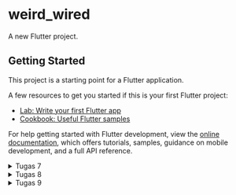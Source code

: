 # weird_wired

A new Flutter project.

## Getting Started

This project is a starting point for a Flutter application.

A few resources to get you started if this is your first Flutter project:

- [Lab: Write your first Flutter app](https://docs.flutter.dev/get-started/codelab)
- [Cookbook: Useful Flutter samples](https://docs.flutter.dev/cookbook)

For help getting started with Flutter development, view the
[online documentation](https://docs.flutter.dev/), which offers tutorials,
samples, guidance on mobile development, and a full API reference.

<details>
<summary>Tugas 7</summary>
<br>

# Tugas 7

## Perbedaan antara stateless dan stateful widget

_Stateless_ widget adalah widget yang state nya tidak dapat diubah setelah widget tersebut dibuat. Dengan kata lain, state dari widget ini immutable selama _runtime_ berlangsung. 

Sedangkan _stateful_ widget adalah widget yang state nya dapat diubah-ubah setelah widget tersebut dibuat, bahkan ketika _runtime_ berlangsung. State dari widget ini dapat berubah sesuai variable, input, atau data terkait.

Berikut beberapa perbedaan antara _stateless_ dan _stateful_ widget:

| _Stateless_ widget | _Stateful_ widget |
| :---: | :---: |
| Widget statis | Widget dinamis |
| Tidak bergantung pada data maupun perubahan _behaviour_ tertentu | Dapat mengalami perubahan ketika _runtime_ berlangsung, perubahan bisa berdasarkan perubahan data atau input dari user |
| Tidak memiliki _internal state_ | Memiliki _internal state_ |
| Hanya dirender satu kali dan setelah itu tidak dapat melakukan perubahan pada dirinya sendiri. Tetapi, widget ini masih bisa berubah berdasarkan perubahan data eksternal | Dapat me-render ulang dirinya sendiri ketika ada perubahan data atau perubahan _state_ |
| Override method `build()` dan me-return sebuah widget | Override method `createState()` dan me-return _state_ |

## Widget yang digunakan pada tugas ini
1. MaterialApp: untuk me-_wrap_ atau "membungkus" widget-widget yang dibutuhkan untuk design material suatu aplikasi.
2. Scaffold: untuk mengatur struktur layout dari suatu design material.
3. AppBar: berfungsi sebagai _toolbar_ yang menjadi wadah untuk beberapa widget di dalamnya.
4. SingleChildScrollView: suatu "box" untuk wadah suatu widget supaya widget tersebut dapat di-scroll apabila containernya terlalu sempit.
5. Padding: untuk memberikan inset kepada _child_ dari widget tersebut.
6. Column: untuk mendisplay _child_ dari widget tersebut secara vertikal.
7. Text: menampilkan suatu teks berupa string dengan _style_ tertentu.
8. GridView: sebuah 2D array yang terdiri dari widget-widget dan dapat di scroll. Main axis dari widget ini bergantung pada scrollDirection nya.
9. InkWell: membuat suatu area dari material menjadi responsif terhadap input berupa sentuhan layar.
10. Container: sebuah wadah untuk mengatur layout dari widget-widget di dalamnya, bisa digunakan untuk mengatur ukuran dan posisi widget.
11. SnackBar: memunculkan suatu _message_ tertentu di bagian bawah layar ketika terjadi suatu _action_ tertentu.
12. Center: menyesuaikan posisi wdiget-widget di dalamnya supaya berada di tengah.
13. Icon: menampilkan suatu icon non-interaktif.
14. EdgeInsets: untuk memberikan offset _immutable_ kepada 4 sisi dari sebuah _box_.
15. Material: berfungsi untuk memberikan _clipping_, _elevation_, dan _ink effects_ untuk _widget subtree_ nya.

## Langkah-langkah pengerjaan

1. Lewat command prompt, masuk ke direktori tempat menyimpan project flutter yang akan dibuat. Kemudian, jalankan perintah `flutter create weird_wired` pada cmd untuk menginisiasi project flutter baru sesuai nama project yang diinginkan. Kemudian coba menjalankan `flutter run` untuk memeriksa apakah demo project dapat berjalan dengan baik.

2. Masuk ke dalam direktori project, kemudian buka direktori weird_wired/lib. Masuk ke file `main.dart`, kemudian ubah isinya menjadi sebagai berikut:

```dart
import 'package:flutter/material.dart';
import 'package:weird_wired/menu.dart';

void main() {
  runApp(const MyApp());
}

class MyApp extends StatelessWidget {
  const MyApp({super.key});

  // This widget is the root of your application.
  @override
  Widget build(BuildContext context) {
    return MaterialApp(
      title: 'Flutter Demo',
      theme: ThemeData(
        colorScheme: ColorScheme.fromSeed(seedColor: Colors.cyan.shade300),
        useMaterial3: true,
      ),
      home: MyHomePage(),
    );
  }
}
```

   Pada `main.dart` ini, dibuat sebuah widget bernama MyApp yang merupakan stateless widget. Di dalam MyApp, dibuat sebuah design material untuk aplikasi ini menggunakan widget MateralApp.

2. Buat sebuah file baru dalam weird_wired/lib bernama `menu.dart`. Kemudian di dalamnya, isi dengan kode berikut:

```dart
import 'package:flutter/material.dart';

class MyHomePage extends StatelessWidget {
  MyHomePage({Key? key}) : super(key: key);

  @override
    Widget build(BuildContext context) {
        return Scaffold(
      appBar: AppBar(
        title: const Text(
          'Inventory List',
        ),
      ),
      body: SingleChildScrollView(
        // Widget wrapper yang dapat discroll
        child: Padding(
          padding: const EdgeInsets.all(10.0), // Set padding dari halaman
          child: Column(
            // Widget untuk menampilkan children secara vertikal
            children: <Widget>[
              const Padding(
                padding: EdgeInsets.only(top: 10.0, bottom: 10.0),
                // Widget Text untuk menampilkan tulisan dengan alignment center dan style yang sesuai
                child: Text(
                  'WeirdWired', // Text yang menandakan inventory
                  textAlign: TextAlign.center,
                  style: TextStyle(
                    fontSize: 30,
                    fontWeight: FontWeight.bold,
                  ),
                ),
              ),
              // Grid layout
              GridView.count(
                // Container pada card kita.
                primary: true,
                padding: const EdgeInsets.all(20),
                crossAxisSpacing: 10,
                mainAxisSpacing: 10,
                crossAxisCount: 3,
                shrinkWrap: true,
                children: items.map((InventoryItem item) {
                  // Iterasi untuk setiap item
                  return InventoryCard(item);
                }).toList(),
              ),
            ],
          ),
        ),
      ),
    );
    }
}
```

   Pada kode tersebut, dibuat sebuah stateless widget baru bernama MyHomePage sebagai tampilan home page dari aplikasi ini. Layout pada MyHomePage diatur menggunakan widget scaffold. Pada grid view dalam widget tersebut, akan ada widget InventoryCards yang menampilkan cards berdasarkan item yang ada pada InventoryItem. Class InventoryItem dan InventoryClass akan dibuat pada langkah selanjutnya.

3. Pada `menu.dart`, buat sebuah class bernama InventoryItem untuk menyimpan cards yang ingin ditampilkan nantinya.

```dart
class InventoryItem {
  final String name;
  final IconData icon;

  InventoryItem(this.name, this.icon);
}
```

   Setelah itu, buat sebuah stateless widget baru bernama InventoryCard untuk menampilkan masing-masing card yang ada pada InventoryItem.

```dart
class InventoryCard extends StatelessWidget {
  final InventoryItem item;

  const InventoryCard(this.item, {super.key}); // Constructor

  @override
  Widget build(BuildContext context) {
    return Material(
      color: Colors.cyan.shade300,
      child: InkWell(
        // Area responsive terhadap sentuhan
        onTap: () {
          // Memunculkan SnackBar ketika diklik
          ScaffoldMessenger.of(context)
            ..hideCurrentSnackBar()
            ..showSnackBar(SnackBar(
                content: Text("Kamu telah menekan tombol ${item.name}!")));
        },
        child: Container(
          // Container untuk menyimpan Icon dan Text
          padding: const EdgeInsets.all(8),
          child: Center(
            child: Column(
              mainAxisAlignment: MainAxisAlignment.center,
              children: [
                Icon(
                  item.icon,
                  color: Colors.white,
                  size: 30.0,
                ),
                const Padding(padding: EdgeInsets.all(3)),
                Text(
                  item.name,
                  textAlign: TextAlign.center,
                  style: const TextStyle(color: Colors.white),
                ),
              ],
            ),
          ),
        ),
      ),
    );
  }
}
```
   Pada widget tersebut, di bagian onTap, terdapat SnackBar yang akan mengeluarkan message tertentu sesuai dengan card yang di-tap.

4. Pada widget MyHomePage, tambahkan sebuah list yang berisi cards yang ingin ditampilkan dengan menambahkan kode berikut setelah `MyHomePage({Key? key}) : super(key: key);` :

```dart
final List<InventoryItem> items = [
    InventoryItem("Lihat Item", Icons.checklist),
    InventoryItem("Tambah Item", Icons.backpack),
    InventoryItem("Logout", Icons.logout),
];
```
   Setiap cards dalam list tersebut nantinya akan ditampilkan pada widget InventoryCard.

</details>

<details>
<summary>Tugas 8</summary>
<br>

# Tugas 8

## Perbedaan antara `Navigator.push()` dan `Navigator.pushReplacement()`

`Navigator.push()` akan meletakkan atau "menumpuk" suatu _route_ ke dalam _stack route_ tanpa melakukan perubahan apapun pada _route_ yang sudah ada pada _stack route_. Sedangkan `Navigator.pushReplacement()` akan "mengeluarkan" _route_ lama yang ada pada bagian paling atas dari tumpukkan _stack route_, kemudian memasukkan _route_ baru dan menjadikannya _route_ paling atas pada _stack_. Jadi, `Navigator.push()` hanya akan **menambahkan** suatu _route_ baru pada _stack_, sedangkan `Navigator.pushReplacement()` akan **mengganti** _route_ paling atas pada suatu _stack_ dengan _route_ yang baru.

Contoh:
Misalnya, pada suatu _stack route_, kondisi awal _stack_ adalah sebagai berikut

`stack = [MyHomePage, InventoryHomePage]`

Jika kita berpindah ke halaman ListPage dengan menggunakan perintah **push** seperti berikut
```dart
Navigator.push(context, MaterialPageRoute(builder: (context) => const ListPage()));
```
maka, kondisi _stack route_ sekarang adalah
`stack = [MyHomePage, InventoryHomePage, ListPage]`.

Namun, jika kita berpindah halaman ke ListPage menggunakan **pushReplacement** seperti berikut
```dart
Navigator.pushReplacement(
                  context,
                  MaterialPageRoute(
                    builder: (context) => ListPage(),
                  ));
```
maka, kondisi _stack route_ sekarang adalah
`stack = [MyHomePage, ListPage]`.

## Macam-macam layout widget pada Flutter dan konteks penggunaannya

Beberapa jenis layout pada flutter yang biasa/sering digunakan antara lain:

1. Container: di dalamnya terdapat single child widget. Container digunakan untuk mengatur layout child widget di dalamnya dengan menambahkan margin, padding, border, dan warna background.

2. GridView: untuk mengatur layout child widget di dalamnya sebagai 2D list. 

3. ListView: untuk mengatur layout child widget di dalamnnya dengan format seperti suatu kolom. Apabila konten di dalamnya terlalu besar, maka ListView akan otomatis membuat layoutnya menjadi scrollable. Dapat diatur untuk menampilkan layout secara horizontal maupun vertikal.

4. Stack: untuk _overlap_ suatu widget di atas widget lainnya.

5. Card: digunakan untuk menampilkan sebuah layout berbentuk seperti kartu yang biasanya mengandung beberapa informasi kecil terkait sesuatu. Memiliki single child widget di dalamnya.

6. ListTile: untuk menampilkan suatu layout baris dengan jumlah baris maksimal 3. Biasanya digunakan untuk menampilkan suatu informasi berupa teks dengan icon di sebelahnya.

## Elemen input pada form yang digunakan pada tugas
Pada tugas ini, elemen input yang digunakan pada form adalah `TextFormField`, yaitu widget yang menyediakan tempat untuk input berupa teks. Pada project ini, `TextFormField` digunakan untuk mengambil input dari user berupa data nama, jumlah, dan deskripsi suatu Item. Ketiga data tersebut merupakan data berupa teks sehingga pada tugas ini, elemen input yang diperlukan hanya `TextFormField`. 

## Penerapan clean architecture pada aplikasi Flutter
_Clean architecture_ merupakan arsitektur suatu sistem yang menggunakan prinsip _separation of concerns_. Arsitektur ini membagi suatu _software_ menjadi beberapa bagian dengan tujuan mempermudah pengembangan dan _maintenance_ untuk _software_ tersebut. Pada flutter, _clean architecture_ dibagi menjadi beberapa _layer_ sebagai berikut:

1. Feature layer atau presentation layer:
Merupakan bagian dari _software_ yang terdiri dari komponen-komponen _user interface_ (UI) yang akan ditampilkan pada layar seperti widget. Layer ini akan meng-_handle_ interaksi user dengan _software_ dan meng-_handle_ render untuk UI.

2. Domain layer:
Merupakan layer _business logic_ suatu _software_. Terdiri dari _use cases_ (operasi-operasi yang dapat dilakuikan dalam suatu aplikasi), _entities_(objek dalam aplikasi), dan _repository interface_. Layer ini sepenuhnya terdiri dari program Dart tanpa elemen flutter apapun, tujuannya agar layer ini fokus sepenuhnya pada _business logic_ dari aplikasi.

3. Data layer:
Merupakan bagian dari aplikasi yang bertugas untuk mengambil dan menyimpan data. Terdiri dari repositori dan sumber data seperti database. Repositori digunakan untuk mengakses dan memanipulasi data, sedangkan database merupakan tempat penyimpanan data itu sendiri.

## Langkah-langkah pengerjaan

### 1. Membuat halaman formulir untuk menambahkan item baru

Pada direktori `weird_wired/lib/screens`, buat sebuah file baru bernama `inventory_form.dart`. Isi file tersebut dengan kode berikut:
```dart
import 'package:flutter/material.dart';
import 'package:weird_wired/widgets/left_drawer.dart';

class InventoryFormPage extends StatefulWidget {
    const InventoryFormPage({super.key});

    @override
    State<InventoryFormPage> createState() => _InventoryFormPageState();
}

class _InventoryFormPageState extends State<InventoryFormPage> {
    final _formKey = GlobalKey<FormState>();

    String _name = "";
    int _amount = 0;
    String _description = "";

    @override
    Widget build(BuildContext context) {
        return Scaffold(
        appBar: AppBar(
          title: const Center(
            child: Text(
              'Form Tambah Item',
            ),
          ),
          backgroundColor: Colors.cyan,
          foregroundColor: Colors.white,
        ),
        // Masukkan drawer
        drawer: const LeftDrawer(),
        body: Form(
          key: _formKey,
          child: SingleChildScrollView(
            child: Column(
              crossAxisAlignment: CrossAxisAlignment.start,
          children: [
            Padding(
              padding: const EdgeInsets.all(8.0),
              child: TextFormField(
                decoration: InputDecoration(
                  hintText: "Nama Item",
                  labelText: "Nama Item",
                  border: OutlineInputBorder(
                    borderRadius: BorderRadius.circular(5.0),
                  ),
                ),
                onChanged: (String? value) {
                  setState(() {
                    _name = value!;
                  });
                },
                validator: (String? value) {
                  if (value == null || value.isEmpty) {
                    return "Nama tidak boleh kosong!";
                  }
                  return null;
                },
              ),
            ),
            Padding(
              padding: const EdgeInsets.all(8.0),
              child: TextFormField(
                decoration: InputDecoration(
                  hintText: "Jumlah",
                  labelText: "Jumlah",
                  border: OutlineInputBorder(
                    borderRadius: BorderRadius.circular(5.0),
                  ),
                ),
                onChanged: (String? value) {
                  setState(() {
                    _amount = int.parse(value!);
                  });
                },
                validator: (String? value) {
                  if (value == null || value.isEmpty) {
                    return "Jumlah tidak boleh kosong!";
                  }
                  if (int.tryParse(value) == null) {
                    return "Jumlah harus berupa angka!";
                  }
                  return null;
                },
              ),
            ),
            Padding(
              padding: const EdgeInsets.all(8.0),
              child: TextFormField(
                decoration: InputDecoration(
                  hintText: "Deskripsi",
                  labelText: "Deskripsi",
                  border: OutlineInputBorder(
                    borderRadius: BorderRadius.circular(5.0),
                  ),
                ),
                onChanged: (String? value) {
                  setState(() {
                    _description = value!;
                  });
                },
                validator: (String? value) {
                  if (value == null || value.isEmpty) {
                    return "Deskripsi tidak boleh kosong!";
                  }
                  return null;
                },
              ),
            ),
            Align(
              alignment: Alignment.bottomCenter,
              child: Padding(
                padding: const EdgeInsets.all(8.0),
                child: ElevatedButton(
                  style: ButtonStyle(
                    backgroundColor:
                        MaterialStateProperty.all(Colors.cyan),
                  ),
                  onPressed: () {
                    if (_formKey.currentState!.validate()) {
                      showDialog(
                          context: context,
                          builder: (context) {
                            return AlertDialog(
                              title: const Text('Item berhasil tersimpan'),
                              content: SingleChildScrollView(
                                child: Column(
                                  crossAxisAlignment:
                                      CrossAxisAlignment.start,
                                  children: [
                                    Text('Nama: $_name'),
                                    Text('Jumlah: $_amount'),
                                    Text('Deskripsi: $_description'),
                                  ],
                                ),
                              ),
                              actions: [
                                TextButton(
                                  child: const Text('OK'),
                                  onPressed: () {
                                    Navigator.pop(context);
                                  },
                                ),
                              ],
                            );
                          },
                        );
                      _formKey.currentState!.reset();
                    }
                  },
                  child: const Text(
                    "Save",
                    style: TextStyle(color: Colors.white),
                  ),
                ),
              ),
            ),
            ],
          ),
        ),
      ),
      );
    }
}
```
Di dalam bagian `Scaffold`, terdapat bagian `Form`, dan di dalam `Form` tersebut terdapat komponen `children` yang berisi list widget-widget dari `Form`. Di dalam list tersebut, terdapat tiga buah `Padding` yang di dalamnya terdapat masing-masing satu `TextFormField`. `TextFormField` pertama merupakan kolom input nama item, `TextFormField` kedua merupakan kolom input jumlah item, sedangkan `TextFormField` ketiga merupakan kolom input deskripsi item. Ketiga kolom input tersebut disesuaikan dengan field data pada model `Item` yang ada pada aplikasi Django yang telah dibuat sebelumnya.

Pada setiap `TextFormField`, terdapat validator yang akan memeriksa validasi dari data yang diinput. Validator tersebut akan mengeluarkan _alert_ apabila kolom input nya kosong atau input berisi data yang tidak sesuai dengan tipe data atribut modelnya.

Di akhir form, terdapat juga sebuah child berupa widget `Align` yang memiliki widget `ElevatedButton` di dalamnya, di mana button ini merupakan tombol save. Dalam widget tersebut, terdapat juga fungsi `onPressed` yang akan memunculkan suatu pop-up dialog box apabila tombol save ditekan. Dalam dialog box tersebut, terdapat tiga widget `Text` yang akan memunculkan informasi berupa nama, jumlah, dan deskripsi dari item yang baru saja di save.

### 2. Mengarahkan pengguna ke halaman form tambah item baru ketika menekan tombol Tambah Item pada halaman utama

Pada `menu.dart`, di dalam class `InventoryCard`, terdapat fungsi `onTap()`. Dalam fungsi tersebut, tambahkan routing untuk button bernama "Tambah Item" dengan kode sebagai berikut:

```dart
...
onTap: () {
          // Memunculkan SnackBar ketika diklik
          ScaffoldMessenger.of(context)
            ..hideCurrentSnackBar()
            ..showSnackBar(SnackBar(
                content: Text("Kamu telah menekan tombol ${item.name}!")));

          // Tambahkan kode berikut ini
          if (item.name == "Tambah Item") {
            Navigator.push(context, MaterialPageRoute(builder: (context) => const InventoryFormPage()));
          }
        }
...
```

### 3. Membuat sebuah drawer pada aplikasi dengan opsi "Halaman Utama" dan "Tambah Item"

Dalam direktori `weird_wired/lib`, buat sebuah direktori baru bernama `widgets`. Dalam direktori `widgets` tersebut, buat sebuah file baru bernama `left_drawer.dart`. Di dalam file tersebut, tambahkan kode sebagai berikut:

```dart
import 'package:flutter/material.dart';
import 'package:weird_wired/screens/menu.dart';
import 'package:weird_wired/screens/inventory_form.dart';

class LeftDrawer extends StatelessWidget {
  const LeftDrawer({super.key});

  @override
  Widget build(BuildContext context) {
    return Drawer(
      child: ListView(
        children: [
          const DrawerHeader(
            decoration: BoxDecoration(
              color: Colors.cyan,
            ),
            child: Column(
              children: [
                Text(
                  'WeirdWired',
                  textAlign: TextAlign.center,
                  style: TextStyle(
                    fontSize: 30,
                    fontWeight: FontWeight.bold,
                    color: Colors.white,
                  ),
                ),
                Padding(padding: EdgeInsets.all(10)),
                Text("Store the items you've collected from The Wired here.",
                      textAlign: TextAlign.center,
                      style: TextStyle(
                        fontSize: 15,
                        color: Colors.white,
                        fontWeight: FontWeight.normal,
                      ),
                    ),
              ],
            ),
          ),
          ListTile(
            leading: const Icon(Icons.home_outlined),
            title: const Text('Halaman Utama'),
            // Bagian redirection ke MyHomePage
            onTap: () {
              Navigator.pushReplacement(
                  context,
                  MaterialPageRoute(
                    builder: (context) => MyHomePage(),
                  ));
            },
          ),
          ListTile(
            leading: const Icon(Icons.backpack),
            title: const Text('Tambah Item'),
            // Bagian redirection ke InventoryFormPage
            onTap: () {
              Navigator.pushReplacement(
                  context,
                  MaterialPageRoute(
                    builder: (context) => InventoryFormPage(),
                  ));
            },
          ),
        ],
      ),
    );
  }
}
```

Susunan opsi pada drawer tersebut menggunakan `ListTile`. Pada `ListTile` pertama, terdapat opsi "Halaman Utama" yang di-_route_ ke `MyHomePage()`. Sedangkan pada `ListTile` kedua, terdapat opsi "Tambah Item" yang di-_route_ ke `InventoryFormPage()`. Kedua _routing_ tersebut menggunakan pushReplacement.

</details>

<details>
<summary>Tugas 9</summary>
<br>

# Tugas 9

## Apakah bisa kita melakukan pengambilan data JSON tanpa membuat model terlebih dahulu?
Bisa, kita bisa mengambil data JSON dengan cara "parsing", dan hal ini dapat dilakukan tanpa membuat model terlebih dahulu. Namun, hal ini tidak disarankan untuk data dalam jumlah banyak dan project yang lebih kompleks. Pembuatan model disarankan agar representasi data menjadi lebih terstruktur.

## Fungsi dari CookieRequest dan pentingnya pembagian instance CookieRequest ke semua komponen di aplikasi Flutter
CookieRequest digunakan sebagai akses pada suatu komponen aplikasi untuk meminta HTTP _request_ yang menyertakan cookie. Intace CookieRequest ini penting untuk dibagikan ke seluruh komponen aplikasi untuk menjaga konsistensi data cookie yang dikelola oleh setiap komponen. Hal ini akan mempermudah koordinasi dan pertukaran data cookie antar komponen.

## Mekanisme pengambilan data dari JSON hingga dapat ditampilkan pada Flutter
Data akan diambil menggunakan HTTP request GET, kemudian data akan di-decode menjadi bentuk JSON. Kemudian data berupa JSON tersebut akan dikonversi menjadi bentuk object yang dapat dibaca oleh flutter. Data dari objek tersebut dapat ditampilkan menggunakan widget pada flutter.

## Mekanisme autentikasi dari input data akun pada Flutter ke Django hingga selesainya proses autentikasi oleh Django dan tampilnya menu pada Flutter
Flutter akan menerima input berupa username dan password dari user. Kemudian, input tersebut akan dikirimkan ke server django yang telah terhubung dengan project flutter tersebut. Input akan dikirimkan ke url yang mengarah pada sistem login atau sistem autentikasi pada srver django. Django kemudian akan melakukan autentikasi atau validasi berdasarkan input username dan password tersebut. Jika autentikasi berhasil, django akan mengirimkan respon sukses pada flutter, dan flutter akan menampilkan menu yang dapat ditampilkan jika user sudah login. Namun, jika autentikasi gagal, django akan mengirimkan respon gagal pada flutter dan menu tersebut tidak akan ditampilkan.

## Sebutkan seluruh widget yang kamu pakai pada tugas ini dan jelaskan fungsinya masing-masing

1. Provider: untuk menyimpan state dari user.

2. ElevatenButton: untuk membuat suatu button dengan fungsi tertentu yang akan dijalankan ketika button di-klik.

3. TextFormField: untuk menerima input berupa teks dari pengguna.

4. ListTile: untuk menampilkan suatu layout baris dengan jumlah baris maksimal 3. Biasanya digunakan untuk menampilkan suatu informasi berupa teks dengan icon di sebelahnya.

5. Container: di dalamnya terdapat single child widget. Container digunakan untuk mengatur layout child widget di dalamnya dengan menambahkan margin, padding, border, dan warna background.

## Langkah-langkah pengerjaan
1. Membuat halaman login pada project flutter.
2. Membuat app authentication pada django project weird_wired dan mengintegrasikannya dengan project flutter ini.
3. Membuat model flutter berdasarkan data JSON pada django project dengan menggunakan website Quicktype, kemudian mengintegrasikan model tersebut pada project ini.
4. Membuat halaman list item dan menampilkan data models pada halaman tersebut. 
5. Membuat halaman detail untuk setiap item, dan menerapkan inkwell pada list item agar tiap data item dapat di-klik dan menampilkan halaman detail item.
